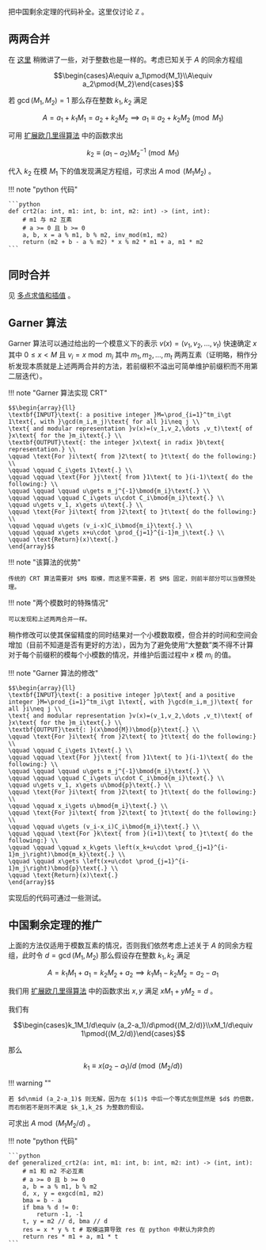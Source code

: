 把中国剩余定理的代码补全。这里仅讨论 $\mathbb{Z}$ 。

## 两两合并

在 [这里](../../blog/12-23-2020-multipoint_evaluation_and_interpolation.md) 稍微讲了一些，对于整数也是一样的。考虑已知关于 $A$ 的同余方程组

$$\begin{cases}A\equiv a_1\pmod{M_1}\\A\equiv a_2\pmod{M_2}\end{cases}$$

若 $\gcd(M_1,M_2)=1$ 那么存在整数 $k_1,k_2$ 满足

$$A=a_1+k_1M_1=a_2+k_2M_2\implies a_1\equiv a_2+k_2M_2\pmod{M_1}$$

可用 [扩展欧几里得算法](extended_Euclidean_algorithm.md) 中的函数求出

$$k_2\equiv (a_1-a_2)M_2^{-1}\pmod{M_1}$$

代入 $k_2$ 在模 $M_1$ 下的值发现满足方程组，可求出 $A\bmod (M_1M_2)$ 。

!!! note "python 代码"

    ```python
    def crt2(a: int, m1: int, b: int, m2: int) -> (int, int):
        # m1 与 m2 互素
        # a >= 0 且 b >= 0
        a, b, x = a % m1, b % m2, inv_mod(m1, m2)
        return (m2 + b - a % m2) * x % m2 * m1 + a, m1 * m2
    ```

## 同时合并

见 [多点求值和插值](../../blog/12-23-2020-multipoint_evaluation_and_interpolation.md) 。

## Garner 算法

Garner 算法可以通过给出的一个模意义下的表示 $v(x)=(v_1,v_2,\dots,v_t)$ 快速确定 $x$ 其中 $0\leq x\lt M$ 且 $v_i=x\bmod m_i$ 其中 $m_1,m_2,\dots ,m_t$ 两两互素（证明略，稍作分析发现本质就是上述两两合并的方法，若前缀积不溢出可简单维护前缀积而不用第二层迭代）。

!!! note "Garner 算法实现 CRT"

    $$\begin{array}{ll}
    \textbf{INPUT}\text{: a positive integer }M=\prod_{i=1}^tm_i\gt 1\text{, with }\gcd(m_i,m_j)\text{ for all }i\neq j \\
    \text{ and modular representation }v(x)=(v_1,v_2,\dots ,v_t)\text{ of }x\text{ for the }m_i\text{.} \\
    \textbf{OUTPUT}\text{: the integer }x\text{ in radix }b\text{ representation.} \\
    \qquad \text{For }i\text{ from }2\text{ to }t\text{ do the following:} \\
    \qquad \qquad C_i\gets 1\text{.} \\
    \qquad \qquad \text{For }j\text{ from }1\text{ to }(i-1)\text{ do the following:} \\
    \qquad \qquad \qquad u\gets m_j^{-1}\bmod{m_i}\text{.} \\
    \qquad \qquad \qquad C_i\gets u\cdot C_i\bmod{m_i}\text{.} \\
    \qquad u\gets v_1, x\gets u\text{.} \\
    \qquad \text{For }i\text{ from }2\text{ to }t\text{ do the following:} \\
    \qquad \qquad u\gets (v_i-x)C_i\bmod{m_i}\text{.} \\
    \qquad \qquad x\gets x+u\cdot \prod_{j=1}^{i-1}m_j\text{.} \\
    \qquad \text{Return}(x)\text{.}
    \end{array}$$

!!! note "该算法的优势"

    传统的 CRT 算法需要对 $M$ 取模，而这里不需要，若 $M$ 固定，则前半部分可以当做预处理。

!!! note "两个模数时的特殊情况"

    可以发现和上述两两合并一样。

稍作修改可以使其保留精度的同时结果对一个小模数取模，但合并的时间和空间会增加（目前不知道是否有更好的方法），因为为了避免使用“大整数”类不得不计算对于每个前缀积的模每个小模数的情况，并维护后面过程中 $x$ 模 $m_i$ 的值。

!!! note "Garner 算法的修改"

    $$\begin{array}{ll}
    \textbf{INPUT}\text{: a positive integer }p\text{ and a positive integer }M=\prod_{i=1}^tm_i\gt 1\text{, with }\gcd(m_i,m_j)\text{ for all }i\neq j \\
    \text{ and modular representation }v(x)=(v_1,v_2,\dots ,v_t)\text{ of }x\text{ for the }m_i\text{.} \\
    \textbf{OUTPUT}\text{: }(x\bmod{M})\bmod{p}\text{.} \\
    \qquad \text{For }i\text{ from }2\text{ to }t\text{ do the following:} \\
    \qquad \qquad C_i\gets 1\text{.} \\
    \qquad \qquad \text{For }j\text{ from }1\text{ to }(i-1)\text{ do the following:} \\
    \qquad \qquad \qquad u\gets m_j^{-1}\bmod{m_i}\text{.} \\
    \qquad \qquad \qquad C_i\gets u\cdot C_i\bmod{m_i}\text{.} \\
    \qquad u\gets v_1, x\gets u\bmod{p}\text{.} \\
    \qquad \text{For }i\text{ from }2\text{ to }t\text{ do the following:} \\
    \qquad \qquad x_i\gets u\bmod{m_i}\text{.} \\
    \qquad \text{For }i\text{ from }2\text{ to }t\text{ do the following:} \\
    \qquad \qquad u\gets (v_i-x_i)C_i\bmod{m_i}\text{.} \\
    \qquad \qquad \text{For }k\text{ from }(i+1)\text{ to }t\text{ do the following:} \\
    \qquad \qquad \qquad x_k\gets \left(x_k+u\cdot \prod_{j=1}^{i-1}m_j\right)\bmod{m_k}\text{.} \\
    \qquad \qquad x\gets \left(x+u\cdot \prod_{j=1}^{i-1}m_j\right)\bmod{p}\text{.} \\
    \qquad \text{Return}(x)\text{.}
    \end{array}$$

实现后的代码可通过一些测试。

## 中国剩余定理的推广

上面的方法仅适用于模数互素的情况，否则我们依然考虑上述关于 $A$ 的同余方程组，此时令 $d=\gcd(M_1,M_2)$ 那么假设存在整数 $k_1,k_2$ 满足

$$A=k_1M_1+a_1=k_2M_2+a_2\implies k_1M_1-k_2M_2=a_2-a_1\tag{1}$$

我们用 [扩展欧几里得算法](extended_Euclidean_algorithm.md) 中的函数求出 $x,y$ 满足 $xM_1+yM_2=d$ 。

我们有

$$\begin{cases}k_1M_1/d\equiv (a_2-a_1)/d\pmod{(M_2/d)}\\xM_1/d\equiv 1\pmod{(M_2/d)}\end{cases}$$

那么

$$k_1\equiv x(a_2-a_1)/d\pmod{(M_2/d)}$$

!!! warning ""

    若 $d\nmid (a_2-a_1)$ 则无解，因为在 $(1)$ 中后一个等式左侧显然是 $d$ 的倍数，而右侧若不是则不满足 $k_1,k_2$ 为整数的假设。

可求出 $A\bmod{(M_1M_2/d)}$ 。

!!! note "python 代码"

    ```python
    def generalized_crt2(a: int, m1: int, b: int, m2: int) -> (int, int):
        # m1 和 m2 不必互素
        # a >= 0 且 b >= 0
        a, b = a % m1, b % m2
        d, x, y = exgcd(m1, m2)
        bma = b - a
        if bma % d != 0:
            return -1, -1
        t, y = m2 // d, bma // d
        res = x * y % t # 取模运算导致 res 在 python 中默认为非负的
        return res * m1 + a, m1 * t
    ```

[^1]: [Alfred J. Menezes, Paul C. van Oorschot and Scott A. Vanstone. Handbook of Applied Cryptography.](http://cacr.uwaterloo.ca/hac/)
